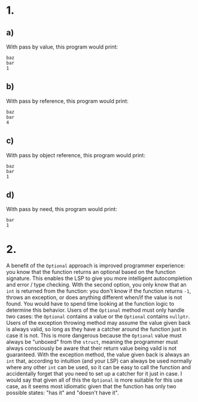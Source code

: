 # 1.

## a)

With pass by value, this program would print:

```
baz
bar
1
```

## b)

With pass by reference, this program would print:

```
baz
bar
4
```

## c)

With pass by object reference, this program would print:

```
baz
bar
1
```

## d)

With pass by need, this program would print:

```
bar
1
```

# 2.

A benefit of the `Optional` approach is improved programmer experience: you know
that the function returns an optional based on the function signature. This
enables the LSP to give you more intelligent autocompletion and error / type
checking. With the second option, you only know that an `int` is returned from
the function: you don't know if the function returns `-1`, throws an exception,
or does anything different when/if the value is not found. You would have to
spend time looking at the function logic to determine this behavior. Users of
the `Optional` method must only handle two cases: the `Optional` contains a
value or the `Optional` contains `nullptr`. Users of the exception throwing
method may assume the value given back is always valid, so long as they have a
catcher around the function just in case it is not. This is more dangerous
because the `Optional` value must always be "unboxed" from the `struct`, meaning
the programmer must always consciously be aware that their return value being
vaild is not guaranteed. With the exception method, the value given back is
always an `int` that, according to intuition (and your LSP) can always be used
normally where any other `int` can be used, so it can be easy to call the
function and accidentally forget that you need to set up a catcher for it just
in case. I would say that given all of this the `Optional` is more suitable for
this use case, as it seems most idiomatic given that the function has only two
possible states: "has it" and "doesn't have it".
